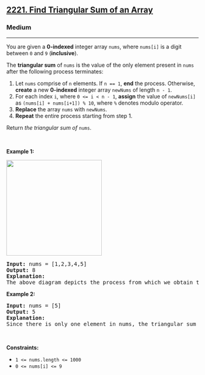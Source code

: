<h2><a href="https://leetcode.com/problems/find-triangular-sum-of-an-array/">2221. Find Triangular Sum of an Array</a></h2><h3>Medium</h3><hr><div style="user-select: auto;"><p style="user-select: auto;">You are given a <strong style="user-select: auto;">0-indexed</strong> integer array <code style="user-select: auto;">nums</code>, where <code style="user-select: auto;">nums[i]</code> is a digit between <code style="user-select: auto;">0</code> and <code style="user-select: auto;">9</code> (<strong style="user-select: auto;">inclusive</strong>).</p>

<p style="user-select: auto;">The <strong style="user-select: auto;">triangular sum</strong> of <code style="user-select: auto;">nums</code> is the value of the only element present in <code style="user-select: auto;">nums</code> after the following process terminates:</p>

<ol style="user-select: auto;">
	<li style="user-select: auto;">Let <code style="user-select: auto;">nums</code> comprise of <code style="user-select: auto;">n</code> elements. If <code style="user-select: auto;">n == 1</code>, <strong style="user-select: auto;">end</strong> the process. Otherwise, <strong style="user-select: auto;">create</strong> a new <strong style="user-select: auto;">0-indexed</strong> integer array <code style="user-select: auto;">newNums</code> of length <code style="user-select: auto;">n - 1</code>.</li>
	<li style="user-select: auto;">For each index <code style="user-select: auto;">i</code>, where <code style="user-select: auto;">0 &lt;= i &lt;&nbsp;n - 1</code>, <strong style="user-select: auto;">assign</strong> the value of <code style="user-select: auto;">newNums[i]</code> as <code style="user-select: auto;">(nums[i] + nums[i+1]) % 10</code>, where <code style="user-select: auto;">%</code> denotes modulo operator.</li>
	<li style="user-select: auto;"><strong style="user-select: auto;">Replace</strong> the array <code style="user-select: auto;">nums</code> with <code style="user-select: auto;">newNums</code>.</li>
	<li style="user-select: auto;"><strong style="user-select: auto;">Repeat</strong> the entire process starting from step 1.</li>
</ol>

<p style="user-select: auto;">Return <em style="user-select: auto;">the triangular sum of</em> <code style="user-select: auto;">nums</code>.</p>

<p style="user-select: auto;">&nbsp;</p>
<p style="user-select: auto;"><strong style="user-select: auto;">Example 1:</strong></p>
<img alt="" src="https://assets.leetcode.com/uploads/2022/02/22/ex1drawio.png" style="width: 250px; height: 250px; user-select: auto;">
<pre style="user-select: auto;"><strong style="user-select: auto;">Input:</strong> nums = [1,2,3,4,5]
<strong style="user-select: auto;">Output:</strong> 8
<strong style="user-select: auto;">Explanation:</strong>
The above diagram depicts the process from which we obtain the triangular sum of the array.</pre>

<p style="user-select: auto;"><strong style="user-select: auto;">Example 2:</strong></p>

<pre style="user-select: auto;"><strong style="user-select: auto;">Input:</strong> nums = [5]
<strong style="user-select: auto;">Output:</strong> 5
<strong style="user-select: auto;">Explanation:</strong>
Since there is only one element in nums, the triangular sum is the value of that element itself.</pre>

<p style="user-select: auto;">&nbsp;</p>
<p style="user-select: auto;"><strong style="user-select: auto;">Constraints:</strong></p>

<ul style="user-select: auto;">
	<li style="user-select: auto;"><code style="user-select: auto;">1 &lt;= nums.length &lt;= 1000</code></li>
	<li style="user-select: auto;"><code style="user-select: auto;">0 &lt;= nums[i] &lt;= 9</code></li>
</ul>
</div>
